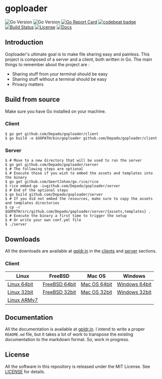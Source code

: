 # goploader

![Go Version](https://img.shields.io/badge/go-1.5-brightgreen.svg)
![Go Version](https://img.shields.io/badge/go-1.6-brightgreen.svg)
[![Go Report Card](https://goreportcard.com/badge/github.com/Depado/goploader)](https://goreportcard.com/report/github.com/Depado/goploader)
[![codebeat badge](https://codebeat.co/badges/0faefc03-91a4-41e7-a955-ccd8c1b096cd)](https://codebeat.co/projects/github-com-depado-goploader)
[![Build Status](https://drone.depado.eu/api/badges/Depado/goploader/status.svg)](https://drone.depado.eu/Depado/goploader)
[![License](https://img.shields.io/badge/license-MIT-blue.svg)](https://github.com/Depado/goploader/blob/master/LICENSE)
[![Docs](https://img.shields.io/badge/docs-gpldr.in-blue.svg)](https://gpldr.in/)

## Introduction

Goploader's ultimate goal is to make file sharing easy and painless. This project is composed of a server and a client, both written in Go. The main things to remember about the project are :
 - Sharing stuff from your terminal should be easy
 - Sharing stuff without a terminal should be easy
 - Privacy matters

## Build from source

Make sure you have Go installed on your machine.

### Client

```shell
$ go get github.com/Depado/goploader/client
$ go build -o $GOPATH/bin/goploader github.com/Depado/goploader/client
```

### Server

```shell
$ # Move to a new directory that will be used to run the server
$ go get github.com/Depado/goploader/server
$ # The following steps are optional
$ # Execute those if you wish to embed the assets and templates into the binary
$ go get github.com/GeertJohan/go.rice/rice
$ rice embed-go -i=github.com/Depado/goploader/server
$ # End of the optional steps
$ go build github.com/Depado/goploader/server
$ # If you did not embed the resources, make sure to copy the assets and templates directories
$ cp -r $GOPATH/src/github.com/Depado/goploader/server/{assets,templates} .
$ # Execute the binary a first time to trigger the setup
$ # Or write your own conf.yml file
$ ./server
```

## Downloads

All the downloads are available at [gpldr.in](https://gpldr.in) in the [clients](https://gpldr.in/#client-downloads) and [server](https://gpldr.in/#server-downloads) sections.

### Client

| Linux         | FreeBSD | Mac OS     | Windows  |
| ------------- |---------|------------|----------|
| [Linux 64bit](https://gpldr.in/releases/clients/client_linux_amd64) | [FreeBSD 64bit](https://gpldr.in/releases/clients/client_freebsd_amd64) | [Mac OS 64bit](https://gpldr.in/releases/clients/client_darwin_amd64) | [Windows 64bit](https://gpldr.in/releases/clients/client_windows_amd64.exe) |
| [Linux 32bit](https://gpldr.in/releases/clients/client_linux_386) | [FreeBSD 32bit](https://gpldr.in/releases/clients/client_freebsd_386) | [Mac OS 32bit](https://gpldr.in/releases/clients/client_darwin_386) | [Windows 32bit](https://gpldr.in/releases/clients/client_windows_386.exe) |
| [Linux ARMv7](https://gpldr.in/releases/clients/client_linux_arm) | | | | |

## Documentation

All the documentation is available at [gpldr.in](https://gpldr.in). I intend to write a proper `README.md` file, but it takes a lot of work to transpose the existing documentation to the markdown format. So, work in progress.


## License
All the software in this repository is released under the MIT License. See [LICENSE](https://github.com/Depado/goploader/blob/master/LICENSE) for details.
